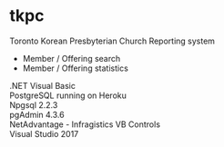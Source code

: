 # tkpc
Toronto Korean Presbyterian Church Reporting system
- Member / Offering search <br>
- Member / Offering statistics <p>

.NET Visual Basic <br>
PostgreSQL running on Heroku <br>
Npgsql 2.2.3 <br>
pgAdmin 4.3.6 <br>
NetAdvantage -  Infragistics VB Controls <br>
Visual Studio 2017 <br>
